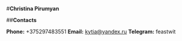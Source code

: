 #**Christina Pirumyan**


##**Contacts**


**Phone:** +375297483551
**Email:** kytia@yandex.ru
**Telegram:** feastwit